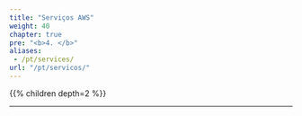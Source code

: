 ```yaml
---
title: "Serviços AWS"
weight: 40
chapter: true
pre: "<b>4. </b>"
aliases: 
 - /pt/services/
url: "/pt/servicos/"
---
```



{{% children depth=2 %}}

---
